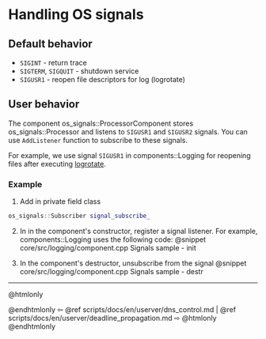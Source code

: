 # Handling OS signals

## Default behavior

- `SIGINT` - return trace
- `SIGTERM`, `SIGQUIT` - shutdown service
- `SIGUSR1` - reopen file descriptors for log (logrotate)


## User behavior

The component os_signals::ProcessorComponent stores os_signals::Processor
and listens to `SIGUSR1` and `SIGUSR2` signals.
You can use `AddListener` function to subscribe to these signals.

For example, we use signal `SIGUSR1` in components::Logging for reopening files
after executing [logrotate](https://github.com/logrotate/logrotate).


### Example

1. Add in private field class
  ```cpp
  os_signals::Subscriber signal_subscribe_
  ```

2. In in the component's constructor, register a signal listener. For example,
  components::Logging uses the following code:
  @snippet core/src/logging/component.cpp  Signals sample - init

3. In the component's destructor, unsubscribe from the signal
  @snippet core/src/logging/component.cpp  Signals sample - destr


----------

@htmlonly <div class="bottom-nav"> @endhtmlonly
⇦ @ref scripts/docs/en/userver/dns_control.md | @ref scripts/docs/en/userver/deadline_propagation.md ⇨
@htmlonly </div> @endhtmlonly
